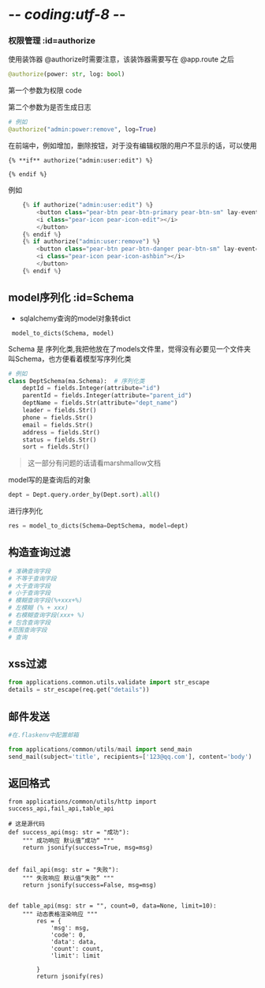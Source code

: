 # -*- coding:utf-8 -*-
### 权限管理 :id=authorize

使用装饰器 @authorize时需要注意，该装饰器需要写在	@app.route	之后

```python
@authorize(power: str, log: bool)
```

第一个参数为权限 code

第二个参数为是否生成日志

```python
# 例如
@authorize("admin:power:remove", log=True)
```

在前端中，例如增加，删除按钮，对于没有编辑权限的用户不显示的话，可以使用

 `{% **if** authorize("admin:user:edit") %}`

 `{% endif %}`

例如

```python
	{% if authorize("admin:user:edit") %}
        <button class="pear-btn pear-btn-primary pear-btn-sm" lay-event="edit">
    	<i class="pear-icon pear-icon-edit"></i>
        </button>
    {% endif %}
    {% if authorize("admin:user:remove") %}
        <button class="pear-btn pear-btn-danger pear-btn-sm" lay-event="remove">
        <i class="pear-icon pear-icon-ashbin"></i>
        </button>
    {% endif %}
```

## model序列化 :id=Schema

- sqlalchemy查询的model对象转dict

  
```
 model_to_dicts(Schema, model)
```

Schema 是  序列化类,我把他放在了models文件里，觉得没有必要见一个文件夹叫Schema，也方便看着模型写序列化类

```python
# 例如
class DeptSchema(ma.Schema):  # 序列化类
    deptId = fields.Integer(attribute="id")
    parentId = fields.Integer(attribute="parent_id")
    deptName = fields.Str(attribute="dept_name")
    leader = fields.Str()
    phone = fields.Str()
    email = fields.Str()
    address = fields.Str()
    status = fields.Str()
    sort = fields.Str()
```

>这一部分有问题的话请看marshmallow文档

model写的是查询后的对象

```python
dept = Dept.query.order_by(Dept.sort).all()
```

进行序列化

```python
res = model_to_dicts(Schema=DeptSchema, model=dept)
```

## 构造查询过滤

```python
# 准确查询字段
# 不等于查询字段
# 大于查询字段
# 小于查询字段
# 模糊查询字段(%+xxx+%)
# 左模糊 (% + xxx) 
# 右模糊查询字段(xxx+ %)
# 包含查询字段
#范围查询字段
# 查询
```

## xss过滤

```python
from applications.common.utils.validate import str_escape
details = str_escape(req.get("details"))
```



## 邮件发送

```python
#在.flaskenv中配置邮箱

from applications/common/utils/mail import send_main
send_mail(subject='title', recipients=['123@qq.com'], content='body')
```



## 返回格式

```
from applications/common/utils/http import success_api,fail_api,table_api

# 这是源代码
def success_api(msg: str = "成功"):
    """ 成功响应 默认值”成功“ """
    return jsonify(success=True, msg=msg)


def fail_api(msg: str = "失败"):
    """ 失败响应 默认值“失败” """
    return jsonify(success=False, msg=msg)


def table_api(msg: str = "", count=0, data=None, limit=10):
    """ 动态表格渲染响应 """
        res = {
            'msg': msg,
            'code': 0,
            'data': data,
            'count': count,
            'limit': limit

        }
        return jsonify(res)
```